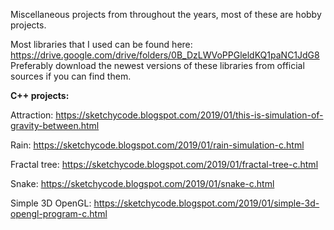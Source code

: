 Miscellaneous projects from throughout the years, most of these are hobby projects.

Most libraries that I used can be found here:
https://drive.google.com/drive/folders/0B_DzLWVoPPGleldKQ1paNC1JdG8
Preferably download the newest versions of these libraries from official sources if you can find them.

**C++ projects:**

Attraction: https://sketchycode.blogspot.com/2019/01/this-is-simulation-of-gravity-between.html

Rain: https://sketchycode.blogspot.com/2019/01/rain-simulation-c.html

Fractal tree: https://sketchycode.blogspot.com/2019/01/fractal-tree-c.html

Snake: https://sketchycode.blogspot.com/2019/01/snake-c.html

Simple 3D OpenGL: https://sketchycode.blogspot.com/2019/01/simple-3d-opengl-program-c.html


